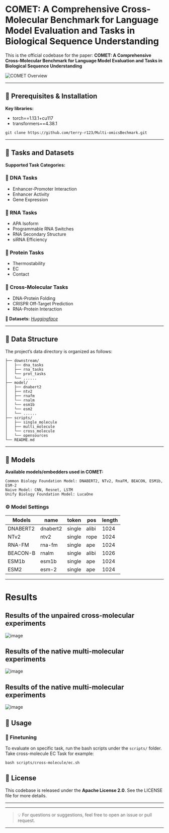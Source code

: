 # COMET: A Comprehensive Cross-Molecular Benchmark for Language Model Evaluation and Tasks in Biological Sequence Understanding

This is the official codebase for the paper:
**COMET: A Comprehensive Cross-Molecular Benchmark for Language Model Evaluation and Tasks in Biological Sequence Understanding**

![COMET Overview](https://github.com/terry-r123/Multi-omicsBechmark/blob/main/fig_full_vertical_0513.png)

---

## 🔧 Prerequisites & Installation

**Key libraries:**

* torch==1.13.1+cu117
* transformers==4.38.1

```
git clone https://github.com/terry-r123/Multi-omicsBechmark.git
```

---

## 🧪 Tasks and Datasets

**Supported Task Categories:**

### 🧬 DNA Tasks

* Enhancer-Promoter Interaction
* Enhancer Activity
* Gene Expression

### 🧫 RNA Tasks

* APA Isoform
* Programmable RNA Switches
* RNA Secondary Structure
* siRNA Efficiency

### 🧬 Protein Tasks

* Thermostability
* EC
* Contact

### 🔗 Cross-Molecular Tasks

* DNA-Protein Folding
* CRISPR Off-Target Prediction
* RNA-Protein Interaction

**📁 Datasets:**
[*Huggingface*](https://huggingface.co/datasets/AI4Biology/Cross-Molecular-Benchmark)


---

## 📂 Data Structure
The project’s data directory is organized as follows:

```
├── downstream/
│   ├── dna_tasks                      
│   ├── rna_tasks                
│   └── prot_tasks
│   └── ......                  
├── model/
│   ├── dnabert2                     
│   ├── ntv2      
│   ├── rnafm                 
│   └── rnalm
│   └── esm1b
│   └── esm2
│   └── ......       
├── scripts/
│   ├── single_molecule                    
│   ├── multi_molecule                  
│   └── cross_molecule
│   └── opensources               
└── README.md                                
```
---

## 🧠 Models

**Available models/embedders used in COMET:**
```
Common Biology Foundation Model: DNABERT2, NTv2, RnaFM, BEACON, ESM1b, ESM-2
Naive Model: CNN, Resnet, LSTM
Unify Biology Foundation Model: LucaOne   
```

### ⚙️ Model Settings

| Models | name | token | pos | length| 
| --- | --- | --- | ---| --- |
|DNABERT2| dnabert2 | single  | alibi| 1024| 
|NTv2 | ntv2 | single  | rope| 1024| 
|RNA-FM | rna-fm | single  | ape| 1024| 
|BEACON-B| rnalm | single | alibi | 1026 |
|ESM1b | esm1b | single  | ape| 1024| 
|ESM2 | esm-2 | single  | ape| 1024| 
---

# Results
## Results of the unpaired cross-molecular experiments
![image](https://github.com/user-attachments/assets/e6b0fe78-9eb6-42d9-b486-b1995aec6c18)
## Results of the native multi-molecular experiments
![image](https://github.com/user-attachments/assets/e79dc859-a429-4006-bd33-f4c8bee6993a)
## Results of the native multi-molecular experiments
![image](https://github.com/user-attachments/assets/81cb7b79-5022-4c64-bbd6-21a2c88409bf)



## 🚀 Usage

### 🔁 Finetuning

To evaluate on specific task, run the bash scripts under the `scripts/` folder. Take cross-molecule EC Task for example:

```
bash scripts/cross-molecule/ec.sh
```

## 📜 License

This codebase is released under the **Apache License 2.0**. See the LICENSE file for more details.

---


---

> 💡 For questions or suggestions, feel free to open an issue or pull request.

---
